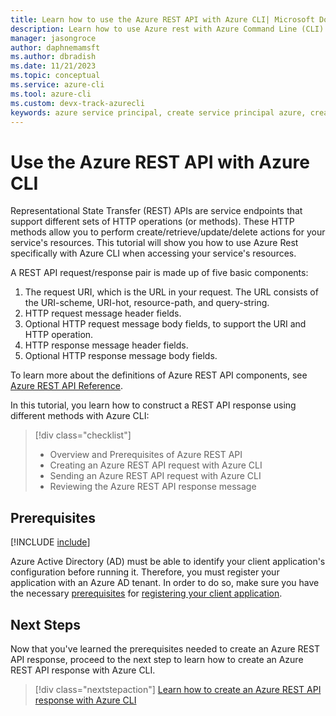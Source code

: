 ```yaml
---
title: Learn how to use the Azure REST API with Azure CLI| Microsoft Docs
description: Learn how to use Azure rest with Azure Command Line (CLI) 
manager: jasongroce
author: daphnemamsft
ms.author: dbradish
ms.date: 11/21/2023
ms.topic: conceptual
ms.service: azure-cli
ms.tool: azure-cli
ms.custom: devx-track-azurecli
keywords: azure service principal, create service principal azure, create service principal azure cli
---
```


# Use the Azure REST API with Azure CLI

Representational State Transfer (REST) APIs are service endpoints that support different sets of HTTP operations (or methods). These HTTP methods allow you to perform create/retrieve/update/delete actions for your service's resources. This tutorial will show you how to use Azure Rest specifically with Azure CLI when accessing your service's resources. 

A REST API request/response pair is made up of five basic components:

1. The request URI, which is the URL in your request. The URL consists of the URI-scheme, URI-hot, resource-path, and query-string. 
2. HTTP request message header fields.
3. Optional HTTP request message body fields, to support the URI and HTTP operation. 
4. HTTP response message header fields.
5. Optional HTTP response message body fields.

To learn more about the definitions of Azure REST API components, see [Azure REST API Reference](/rest/api/gettingstarted/#components-of-a-rest-api-requestresponse).

In this tutorial, you learn how to construct a REST API response using different methods with Azure CLI:

> [!div class="checklist"]
>
> * Overview and Prerequisites of Azure REST API
> * Creating an Azure REST API request with Azure CLI
> * Sending an Azure REST API request with Azure CLI
> * Reviewing the Azure REST API response message 


## Prerequisites 

[!INCLUDE [include](~/articles/reusable-content/azure-cli/azure-cli-prepare-your-environment-no-header.md)]

Azure Active Directory (AD) must be able to identify your client application's configuration before running it. Therefore, you must register your application with an Azure AD tenant. In order to do so, make sure you have the necessary [prerequisites](/rest/api/gettingstarted/#prerequisites) for [registering your client application](rest/api/gettingstarted/#register-your-client-application-with-azure-ad). 


## Next Steps

Now that you've learned the prerequisites needed to create an Azure REST API response, proceed to the next step to learn how to create an Azure REST API response with Azure CLI. 

> [!div class="nextstepaction"]
> [Learn how to create an Azure REST API response with Azure CLI](./azure-cli-rest-tutorial-2.md)